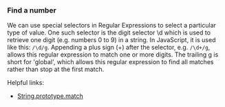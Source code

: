 ### Find a number

We can use special selectors in Regular Expressions to select a particular type of value.
One such selector is the digit selector \d which is used to retrieve one digit (e.g. numbers 0 to 9) in a string.
In JavaScript, it is used like this: `/\d/g`.
Appending a plus sign (+) after the selector, e.g. `/\d+/g`, allows this regular expression to match one or more digits.
The trailing g is short for 'global', which allows this regular expression to find all matches rather than stop at the first match.

Helpful links:
* [String.prototype.match](https://developer.mozilla.org/en-US/docs/Web/JavaScript/Reference/Global_Objects/String/match)
